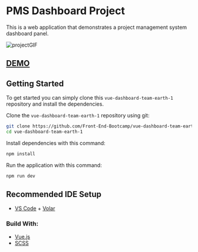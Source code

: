 # PMS Dashboard Project

This is a web application that demonstrates a project management system dashboard panel.

![projectGIF](https://user-images.githubusercontent.com/14932895/194633923-a4f4cb1b-e032-4623-93da-9bb5039ae9ba.gif)

## [DEMO](https://earthlings-pms.netlify.app/)

## Getting Started

To get started you can simply clone this `vue-dashboard-team-earth-1` repository and install the dependencies.

Clone the `vue-dashboard-team-earth-1` repository using git:

```bash
git clone https://github.com/Front-End-Bootcamp/vue-dashboard-team-earth-1.git
cd vue-dashboard-team-earth-1
```

Install dependencies with this command:

```bash
npm install
```

Run the application with this command:

```bash
npm run dev
```

## Recommended IDE Setup

- [VS Code](https://code.visualstudio.com/) + [Volar](https://marketplace.visualstudio.com/items?itemName=Vue.volar)

### Build With:

- [Vue.js](https://vuejs.org/)
- [SCSS](https://sass-lang.com)
